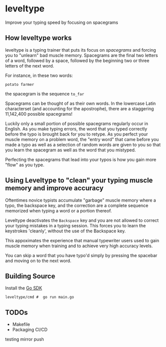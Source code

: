 # leveltype
Improve your typing speed by focusing on spacegrams

## How leveltype works

leveltype is a typing trainer that puts its focus on *spacegrams* and forcing you to "unlearn" bad muscle memory. Spacegrams are the final two letters of a word, followed by a space, followed by the beginning two or three letters of the next word.

For instance, in these two words:
```
potato farmer
```
the spacegram is the sequence `to_far`

Spacegrams can be thought of as their own words.  In the lowercase Latin characterset (and accounting for the apostrophe), there are a staggering 11,142,400 possible spacegrams!

Luckily only a small portion of possible spacegrams regularly occur in English.  As you make typing errors, the word that you typed correctly before the typo is brought back for you to retype.   As you perfect your muscle memory on a problem word, the "entry word" that came before you made a typo as well as a selection of random words are given to you so that you learn the spacegram as well as the word that you mistyped.

Perfecting the spacegrams that lead into your typos is how you gain more "flow" as you type.

## Using Leveltype to "clean" your typing muscle memory and improve accuracy

Oftentimes novice typists accumulate "garbage" muscle memory where a typo, the backspace key, and the correction are a complete sequence memorized when typing a word or a portion thereof.

Leveltype deactivates the `Backspace` key and you are not allowed to correct your typing mistakes in a typing session.  This forces you to learn the keystrokes 'cleanly', without the use of the Backspace key.  

This appoximates the experience that manual typewriter users used to gain muscle memory when training and to achieve very high accuracy levels.

You can skip a word that you have typo'd simply by pressing the spacebar and moving on to the next word.

## Building Source

Install the [Go SDK][go sdk]

```
leveltype/cmd #  go run main.go
```

## TODOs
- Makefile
- Packaging CI/CD

[go sdk]: https://go.dev/dl/

testing mirror push